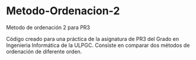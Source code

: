 # Metodo-Ordenacion-2
Metodo de ordenación 2 para PR3

Código creado para una práctica de la asignatura de PR3 del Grado en Ingenieria Informática de la ULPGC.
Consiste en comparar dos métodos de ordenación de diferente orden.
